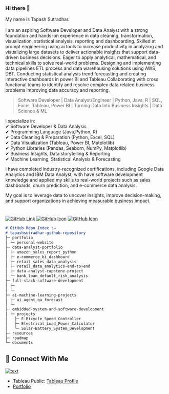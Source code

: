 ### Hi there 👋

<!--
**tapashsutradhar/tapashsutradhar** is a ✨ _special_ ✨ repository because its `README.md` (this file) appears on your GitHub profile.

Here are some ideas to get you started:

- 🔭 I’m currently working on ...
- 🌱 I’m currently learning ...
- 👯 I’m looking to collaborate on ...
- 🤔 I’m looking for help with ...
- 💬 Ask me about ...
- 📫 How to reach me: ...
- 😄 Pronouns: ...
- ⚡ Fun fact: ...
A geek and a nerd.
-->
My name is Tapash Sutradhar. <br>  <br>
I am an aspiring Software Developer and Data Analyst with a strong foundation and hands-on experience in data cleaning, transformation, visualization, statistical analysis, reporting and dashboarding. Skilled at prompt engineering using ai tools to increase productivity in analyzing and visualizing large datasets to deliver actionable insights that support data-driven business decisions. Eager to apply analytical, mathematical, and technical skills to solve real-world problems. Designing and implementing data pipelines ETL process and data warehousing solutions using AWS, DBT. Conducting statistical analysis trend forecasting and creating interactive dashboards in power BI and Tableau Collaborating with cross functional teams to identify and resolve complex data related business problems improving data accuracy and reporting.

> Software Developer | Data Analyst/Engineer | Python, Java, R | SQL, Excel, Tableau, Power BI | Turning Data Into Business Insights  | Data Science & ML


I specialize in: <br>
✔ Software Developer & Data Analysis <br>
✔ Programming Language (Java,Python, R) <br>
✔ Data Cleaning & Preparation (Python, Excel, SQL) <br>
✔ Data Visualization (Tableau, Power BI, Matplotlib) <br>
✔ Python Libraries (Pandas, Seaborn, NumPy, Matplotlib) <br>
✔ Business Insights, Data storytelling & Reporting <br>
✔ Machine Learning, Statistical Analysis & Forecasting <br>


I have completed industry-recognized certifications, including Google Data Analytics and IBM Data Analyst, with have software development knowledge and applied my skills to real-world projects such as sales dashboards, churn prediction, and e-commerce data analysis. 

My goal is to leverage data to uncover insights, improve decision-making, and support organizations in achieving measurable business impact. 

#
[![GitHub Link](https://img.shields.io/badge/-GitHub-181717?style=flat&logo=github&logoColor=white)](https://github.com/tapashsutradhar)
[![GitHub Icon](https://camo.githubusercontent.com/3418ba3754faddfb88c5cbdc94c31ad670fc693c8caa59bc2806c9836acc04e4/68747470733a2f2f617765736f6d652e72652f62616467652e737667)](LINK)
[![GitHub Icon](https://img.shields.io/badge/My_GitHub-Portfolio_Projects_🔗-blue)](https://github.com/tapashsutradhar/portfolio-project)


```md
# GitHub Repo Index :→
# tapashsutradhar-github-repository
├─ portfolio
│ └─ personal-website
├─ data-analyst-portfolio
│ ├─ amazon_sales_report_python
│ ├─ e-commerce_bi_dashboard
│ ├─ retail_sales_data_analysis
│ ├─ retail_data_analytics-end-to-end
│ ├─ data-analyst-capstone-project
│ └─ bank_loan_default_risk_analysis
├─ full-stack-software-development
│ ├─ 
│ └─
├─ ai-machine-learning-projects
│ ├─ ai_agent_qa_forecast
│ └─
├─ embidded-system-and-software-development
│ └─ projects
│   ├─ E-Bicycle_Speed_Controller
│   ├─ Electrical_Load_Power_Calculator
│   └─ Solar-Battery_System_Development
├─ resources
├─ roadmap
└─ documents
```

## 📌 Connect With Me
[![text](https://img.shields.io/badge/LinkedIn-0077B5?style=for-the-badge&logo=linkedin&logoColor=white)](https://linkedin.com/in/tapashsutradhar)
- Tableau Public: [Tableau Profile](https://public.tableau.com/profile/tapashsutradhar)
- [Portfolio](https://tapashsutradhar.github.io/portfolio/)
